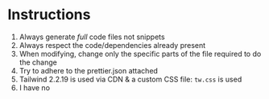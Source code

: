 # Instructions

1. Always generate *full* code files not snippets
2. Always respect the code/dependencies already present
3. When modifying, change only the specific parts of the file required to do the
   change
4. Try to adhere to the prettier.json attached
5. Tailwind 2.2.19 is used via CDN & a custom CSS file: `tw.css` is used
6. I have no 
